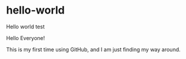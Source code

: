 # hello-world
Hello world test

Hello Everyone!

This is my first time using GitHub, and I am just finding my way around.
